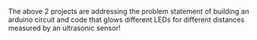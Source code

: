The above 2 projects are addressing the problem statement of building an arduino circuit and code that glows different LEDs for different distances measured by an ultrasonic sensor!
